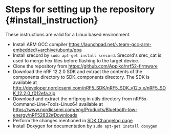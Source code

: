 Steps for setting up the repository       {#install_instruction}
=======================
These instructions are valid for a Linux based environment.

- Install ARM GCC compiler https://launchpad.net/~team-gcc-arm-embedded/+archive/ubuntu/ppa
- Install srecord by `sudo apt-get install srecord`. Srecord's srec_cat is used to merge hex files before flashing to the target device.
- Clone the repository from https://github.com/Appiko/nrf52-firmware
- Download the nRF 12.2.0 SDK and extract the contents of the components directory to SDK_components directory. The SDK is available at http://developer.nordicsemi.com/nRF5_SDK/nRF5_SDK_v12.x.x/nRF5_SDK_12.2.0_f012efa.zip
- Download and extract the nrfjprog in utils directory from nRF5x-Command-Line-Tools-Linux64 available at https://www.nordicsemi.com/eng/Products/Bluetooth-low-energy/nRF52832#Downloads
- Perform the changes mentioned in [SDK Changelog page](SDK_changelog.md)
- Install Doxygen for documentation by `sudo apt-get install doxygen`

